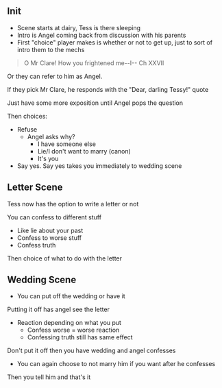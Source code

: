 ## Init
- Scene starts at dairy, Tess is there sleeping
- Intro is Angel coming back from discussion with his parents
- First "choice" player makes is whether or not to get up, just to sort of intro them to the mechs

> O Mr Clare! How you frightened me--I--
Ch XXVII

Or they can refer to him as Angel.

If they pick Mr Clare, he responds with the "Dear, darling Tessy!" quote

Just have some more exposition until Angel pops the question

Then choices:
- Refuse
  - Angel asks why?
    - I have someone else
    - Lie/I don't want to marry (canon)
    - It's you
- Say yes. Say yes takes you immediately to wedding scene


## Letter Scene

Tess now has the option to write a letter or not

You can confess to different stuff
- Like lie about your past
- Confess to worse stuff
- Confess truth

Then choice of what to do with the letter

## Wedding Scene
- You can put off the wedding or have it

Putting it off has angel see the letter
- Reaction depending on what you put
  - Confess worse = worse reaction
  - Confessing truth still has same effect

Don't put it off then you have wedding and angel confesses
- You can again choose to not marry him if you want after he confesses

Then you tell him and that's it

